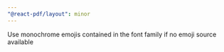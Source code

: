 ```yaml
---
"@react-pdf/layout": minor
---
```


Use monochrome emojis contained in the font family if no emoji source available
